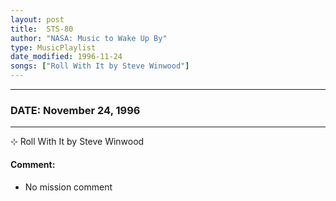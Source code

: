 ```yaml
---
layout: post
title:  STS-80
author: "NASA: Music to Wake Up By"
type: MusicPlaylist
date_modified: 1996-11-24
songs: ["Roll With It by Steve Winwood"]
---
```


----
### DATE: November 24, 1996
----
⊹ Roll With It by Steve Winwood

#### Comment:
* No mission comment



<br/>
<center>
	<a target="_blank"
	   href="https://twitter.com/intent/tweet?hashtags=Space,NASA,Playlist,NASAWakeupCalls,SpaceProgram&text={{ page.author}}, '{{ page.songs.first }}' {{ page.title }}, {{ page.date | date: '%B %d, %Y' }}. {{ site.url }}{{ page.url }} @nasawakeupcalls">
	   <i class="fab fa-twitter" alt="Tweet this page" style="font-size: 1.3em;"></i>
	</a>
	&nbsp; 	<i class="fas fa-user-astronaut" style="font-size: 1.5em;"></i> &nbsp;
    <a type="amzn" search="'Roll With It by Steve Winwood'" category="popular music">
        <i class="fab fa-amazon" style="font-size: 1.3em;"></i>
    </a>
</center>
